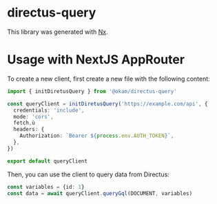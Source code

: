 # directus-query

This library was generated with [Nx](https://nx.dev).

# Usage with NextJS AppRouter

To create a new client, first create a new file with the following content:

```ts
import { initDiretusQuery } from '@okam/directus-query'

const queryClient = initDiretusQuery('https://example.com/api', {
  credentials: 'include',
  mode: 'cors',
  fetch,ù
  headers: {
    Authorization: `Bearer ${process.env.AUTH_TOKEN}`,
  },
})

export default queryClient
```

Then, you can use the client to query data from Directus:

```ts
const variables = {id: 1}
const data = await queryClient.queryGql(DOCUMENT, variables)
```
